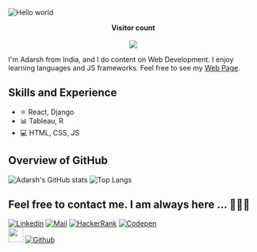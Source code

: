 <img src="https://raw.githubusercontent.com/sagar-viradiya/sagar-viradiya/master/resources/banner.png" alt="Hello world">

<p align="center"> 
  <b>Visitor count</b>
  <br>
  <br>
  <img src="https://profile-counter.glitch.me/AdarshPaawar29/count.svg" />
</p>

I'm Adarsh from India, and I do content on Web Development. I enjoy learning languages and JS frameworks. Feel free to see my [Web Page](https://www.adarshpawar.com).

## Skills and Experience

- ⚛ React, Django
- 📊 Tableau, R
- 💻 HTML, CSS, JS

## Overview of GitHub

![Adarsh's GitHub stats](https://github-readme-stats.vercel.app/api?username=AdarshPawar29&show_icons=true) ![Top Langs](https://github-readme-stats.vercel.app/api/top-langs/?username=AdarshPawar29&layout=compact)

## Feel free to contact me. I am always here ... 🙋🏻‍♂️

[![Linkedin](https://img.shields.io/badge/LinkedIn-Adarsh%20Pawar-blue?logo=Linkedin&logoColor=blue&labelColor=white)](https://www.linkedin.com/in/adarshpawar28/)
[![Mail](https://img.shields.io/badge/Gmail-adarshpawar28@gmail.com-red?logo=Gmail&logoColor=red&labelColor=white)](mailto:adarshpawar28@gmail.com)
[![HackerRank](https://img.shields.io/badge/HackerRank-adarshpawar28-brightgreen?logo=HackerRank&logoColor=Green&labelColor=white)](https://www.hackerrank.com/adarshpawar28)
[![Codepen](https://img.shields.io/badge/Tableau-Adarsh%20Pawar-orange?logo=codewars&logoColor=orange&labelColor=white)](https://public.tableau.com/app/profile/adarshpawar28)
<br>
<img src="https://media.giphy.com/media/WUlplcMpOCEmTGBtBW/giphy.gif" width="30"> [![Github](https://img.shields.io/github/followers/AdarshPawar29?label=Follow%20Me&style=social)](https://github.com/AdarshPawar29)
